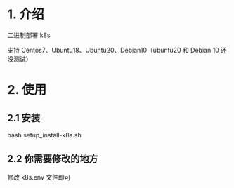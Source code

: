 # 1. 介绍

二进制部署 k8s

支持 Centos7、Ubuntu18、Ubuntu20、Debian10（ubuntu20 和 Debian 10 还没测试）



# 2. 使用

## 2.1 安装

bash setup_install-k8s.sh

## 2.2 你需要修改的地方
修改 k8s.env 文件即可
